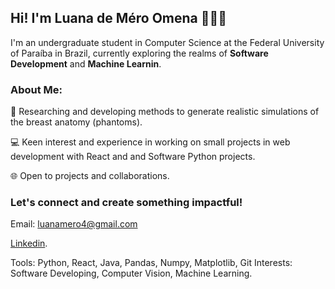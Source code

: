 ## Hi! I'm Luana de Méro Omena 👩🏻‍🎓

I'm an undergraduate student in Computer Science at the Federal University of Paraíba in Brazil, currently exploring the realms of **Software Development** and **Machine Learnin**.

### About Me:

🔬 Researching and developing methods to generate realistic simulations of the breast anatomy (phantoms). 

💻 Keen interest and experience in working on small projects in web development with React and and Software Python projects.

🌐 Open to projects and collaborations.

### Let's connect and create something impactful!
Email: luanamero4@gmail.com

[Linkedin](https://www.linkedin.com/in/luanamero/).

Tools: Python, React, Java, Pandas, Numpy, Matplotlib, Git
Interests:  Software Developing, Computer Vision, Machine Learning.





